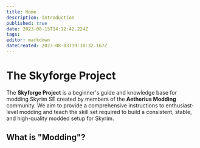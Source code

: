 ```yaml
---
title: Home
description: Introduction
published: true
date: 2023-08-15T14:12:42.224Z
tags: 
editor: markdown
dateCreated: 2023-08-03T19:30:32.167Z
---
```


# The Skyforge Project

The **Skyforge Project** is a beginner's guide and knowledge base for modding Skyrim SE created by members of the **Aetherius Modding** community. We aim to provide a comprehensive instructions to enthusiast-level modding and teach the skill set required to build a consistent, stable, and high-quality modded setup for Skyrim.

## What is "Modding"?

